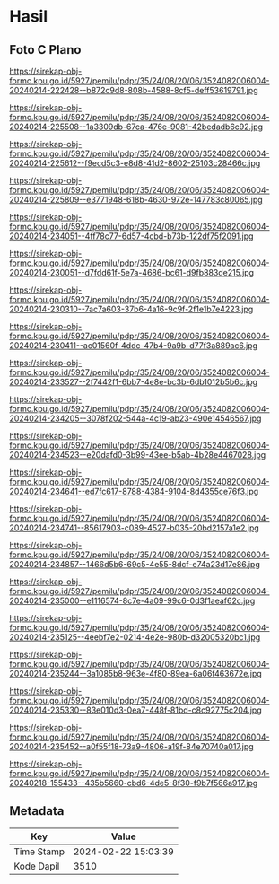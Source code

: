# Hasil

## Foto C Plano

https://sirekap-obj-formc.kpu.go.id/5927/pemilu/pdpr/35/24/08/20/06/3524082006004-20240214-222428--b872c9d8-808b-4588-8cf5-deff53619791.jpg

https://sirekap-obj-formc.kpu.go.id/5927/pemilu/pdpr/35/24/08/20/06/3524082006004-20240214-225508--1a3309db-67ca-476e-9081-42bedadb6c92.jpg

https://sirekap-obj-formc.kpu.go.id/5927/pemilu/pdpr/35/24/08/20/06/3524082006004-20240214-225612--f9ecd5c3-e8d8-41d2-8602-25103c28466c.jpg

https://sirekap-obj-formc.kpu.go.id/5927/pemilu/pdpr/35/24/08/20/06/3524082006004-20240214-225809--e3771948-618b-4630-972e-147783c80065.jpg

https://sirekap-obj-formc.kpu.go.id/5927/pemilu/pdpr/35/24/08/20/06/3524082006004-20240214-234051--4ff78c77-6d57-4cbd-b73b-122df75f2091.jpg

https://sirekap-obj-formc.kpu.go.id/5927/pemilu/pdpr/35/24/08/20/06/3524082006004-20240214-230051--d7fdd61f-5e7a-4686-bc61-d9fb883de215.jpg

https://sirekap-obj-formc.kpu.go.id/5927/pemilu/pdpr/35/24/08/20/06/3524082006004-20240214-230310--7ac7a603-37b6-4a16-9c9f-2f1e1b7e4223.jpg

https://sirekap-obj-formc.kpu.go.id/5927/pemilu/pdpr/35/24/08/20/06/3524082006004-20240214-230411--ac01560f-4ddc-47b4-9a9b-d77f3a889ac6.jpg

https://sirekap-obj-formc.kpu.go.id/5927/pemilu/pdpr/35/24/08/20/06/3524082006004-20240214-233527--2f7442f1-6bb7-4e8e-bc3b-6db1012b5b6c.jpg

https://sirekap-obj-formc.kpu.go.id/5927/pemilu/pdpr/35/24/08/20/06/3524082006004-20240214-234205--3078f202-544a-4c19-ab23-490e14546567.jpg

https://sirekap-obj-formc.kpu.go.id/5927/pemilu/pdpr/35/24/08/20/06/3524082006004-20240214-234523--e20dafd0-3b99-43ee-b5ab-4b28e4467028.jpg

https://sirekap-obj-formc.kpu.go.id/5927/pemilu/pdpr/35/24/08/20/06/3524082006004-20240214-234641--ed7fc617-8788-4384-9104-8d4355ce76f3.jpg

https://sirekap-obj-formc.kpu.go.id/5927/pemilu/pdpr/35/24/08/20/06/3524082006004-20240214-234741--85617903-c089-4527-b035-20bd2157a1e2.jpg

https://sirekap-obj-formc.kpu.go.id/5927/pemilu/pdpr/35/24/08/20/06/3524082006004-20240214-234857--1466d5b6-69c5-4e55-8dcf-e74a23d17e86.jpg

https://sirekap-obj-formc.kpu.go.id/5927/pemilu/pdpr/35/24/08/20/06/3524082006004-20240214-235000--e1116574-8c7e-4a09-99c6-0d3f1aeaf62c.jpg

https://sirekap-obj-formc.kpu.go.id/5927/pemilu/pdpr/35/24/08/20/06/3524082006004-20240214-235125--4eebf7e2-0214-4e2e-980b-d32005320bc1.jpg

https://sirekap-obj-formc.kpu.go.id/5927/pemilu/pdpr/35/24/08/20/06/3524082006004-20240214-235244--3a1085b8-963e-4f80-89ea-6a06f463672e.jpg

https://sirekap-obj-formc.kpu.go.id/5927/pemilu/pdpr/35/24/08/20/06/3524082006004-20240214-235330--83e010d3-0ea7-448f-81bd-c8c92775c204.jpg

https://sirekap-obj-formc.kpu.go.id/5927/pemilu/pdpr/35/24/08/20/06/3524082006004-20240214-235452--a0f55f18-73a9-4806-a19f-84e70740a017.jpg

https://sirekap-obj-formc.kpu.go.id/5927/pemilu/pdpr/35/24/08/20/06/3524082006004-20240218-155433--435b5660-cbd6-4de5-8f30-f9b7f566a917.jpg


## Metadata

| Key        | Value               |
| ---------- | ------------------- |
| Time Stamp | 2024-02-22 15:03:39 |
| Kode Dapil | 3510                |



